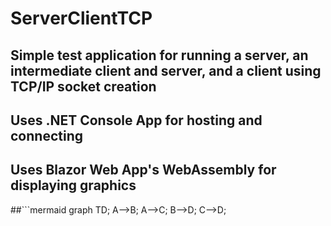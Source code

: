 # ServerClientTCP
## Simple test application for running a server, an intermediate client and server, and a client using TCP/IP socket creation
## Uses .NET Console App for hosting and connecting
## Uses Blazor Web App's WebAssembly for displaying graphics
##```mermaid
graph TD;
    A-->B;
    A-->C;
    B-->D;
    C-->D;
```